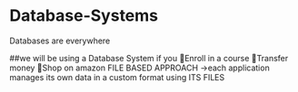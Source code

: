 # Database-Systems


Databases are everywhere

##we will be using a Database System if you 
Enroll in a course
Transfer money
Shop on amazon
FILE BASED APPROACH 
->each application manages its own data in a custom format using ITS FILES
